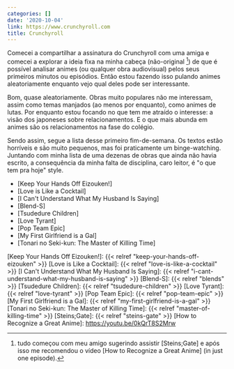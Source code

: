 ```yaml
---
categories: []
date: '2020-10-04'
link: https://www.crunchyroll.com
title: Crunchyroll
---
```


Comecei a compartilhar a assinatura do Crunchyroll com uma amiga e comecei a explorar a ideia fixa na minha cabeça (não-original [^1]) de que é possível analisar animes (ou qualquer obra audiovisual) pelos seus primeiros minutos ou episódios. Então estou fazendo isso pulando animes aleatoriamente enquanto vejo qual deles pode ser interessante.

Bom, quase aleatoriamente. Obras muito populares não me interessam, assim como temas manjados (ao menos por enquanto), como animes de lutas. Por enquanto estou focando no que tem me atraído o interesse: a visão dos japoneses sobre relacionamentos. E o que mais abunda em animes são os relacionamentos na fase do colégio.

Sendo assim, segue a lista desse primeiro fim-de-semana. Os textos estão horríveis e são muito pequenos, mas foi praticamente um binge-watching. Juntando com minha lista de uma dezenas de obras que ainda não havia escrito, a consequência da minha falta de disciplina, caro leitor, é "o que tem pra hoje" style.

 - [Keep Your Hands Off Eizouken!]
 - [Love is Like a Cocktail]
 - [I Can't Understand What My Husband Is Saying]
 - [Blend-S]
 - [Tsudedure Children]
 - [Love Tyrant]
 - [Pop Team Epic]
 - [My First Girlfriend is a Gal]
 - [Tonari no Seki-kun: The Master of Killing Time]

[^1]: tudo começou com meu amigo sugerindo assistir [Steins;Gate] e após isso me recomendou o vídeo [How to Recognize a Great Anime] (in just one episode).

[Keep Your Hands Off Eizouken!]: {{< relref "keep-your-hands-off-eizouken" >}}
[Love is Like a Cocktail]: {{< relref "love-is-like-a-cocktail" >}}
[I Can't Understand What My Husband Is Saying]: {{< relref "i-cant-understand-what-my-husband-is-saying" >}}
[Blend-S]: {{< relref "blends" >}}
[Tsudedure Children]: {{< relref "tsudedure-children" >}}
[Love Tyrant]: {{< relref "love-tyrant" >}}
[Pop Team Epic]: {{< relref "pop-team-epic" >}}
[My First Girlfriend is a Gal]: {{< relref "my-first-girlfriend-is-a-gal" >}}
[Tonari no Seki-kun: The Master of Killing Time]: {{< relref "master-of-killing-time" >}}
[Steins;Gate]: {{< relref "steins-gate" >}}
[How to Recognize a Great Anime]: https://youtu.be/0kQrT8S2Mrw